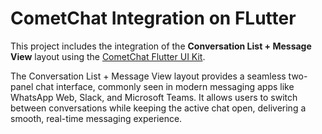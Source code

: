 # CometChat Integration on FLutter

This project includes the integration of the **Conversation List + Message View** layout using the [CometChat Flutter UI Kit](https://www.cometchat.com/docs/ui-kit/flutter/flutter-conversation).

The Conversation List + Message View layout provides a seamless two-panel chat interface, commonly seen in modern messaging apps like WhatsApp Web, Slack, and Microsoft Teams.
It allows users to switch between conversations while keeping the active chat open, delivering a smooth, real-time messaging experience.


